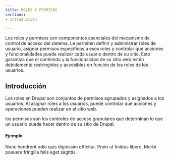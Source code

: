 ```yaml
---
title: ROLES Y PERMISOS
sections:
- Introducción

---
```


Los roles y permisos son componentes esenciales del mecanismo de control de acceso del sistema. Le permiten definir y administrar roles de usuario, asignar permisos específicos a esos roles y controlar qué acciones y funcionalidades puede realizar cada usuario dentro de su sitio. Esto garantiza que el contenido y la funcionalidad de su sitio web estén debidamente restringidos y accesibles en función de los roles de los usuarios.


## Introducción

Los roles en Drupal son conjuntos de permisos agrupados y asignados a los usuarios. Al asignar roles a los usuarios, puede controlar qué acciones y operaciones pueden realizar en el sitio web.

los permisos son los controles de acceso granulares que determinan lo que un usuario puede hacer dentro de su sitio de Drupal.


<div class="callout-block panel">
    <div class="icon-holder">
        <i class="fa fa-star"></i>
    </div>
    <div class="content">
        <h4 class="callout-title" id="">Ejemplo <i class="fa fa-bug"></i></h4>
        <p>Nunc hendrerit odio quis dignissim efficitur. Proin ut finibus libero. Morbi posuere fringilla felis eget sagittis.</p>
    </div>
</div>